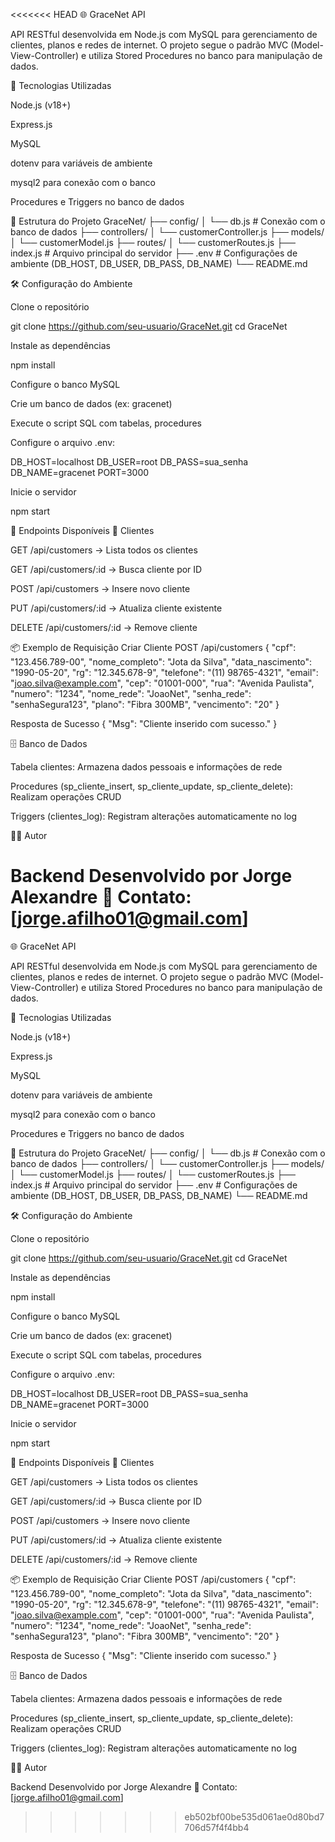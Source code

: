 <<<<<<< HEAD
🌐 GraceNet API

API RESTful desenvolvida em Node.js com MySQL para gerenciamento de clientes, planos e redes de internet.
O projeto segue o padrão MVC (Model-View-Controller) e utiliza Stored Procedures no banco para manipulação de dados.

🚀 Tecnologias Utilizadas

Node.js (v18+)

Express.js

MySQL

dotenv para variáveis de ambiente

mysql2 para conexão com o banco

Procedures e Triggers no banco de dados

📂 Estrutura do Projeto
GraceNet/
├── config/
│   └── db.js              # Conexão com o banco de dados
├── controllers/
│   └── customerController.js
├── models/
│   └── customerModel.js
├── routes/
│   └── customerRoutes.js
├── index.js               # Arquivo principal do servidor
├── .env                   # Configurações de ambiente (DB_HOST, DB_USER, DB_PASS, DB_NAME)
└── README.md

🛠️ Configuração do Ambiente

Clone o repositório

git clone https://github.com/seu-usuario/GraceNet.git
cd GraceNet


Instale as dependências

npm install


Configure o banco MySQL

Crie um banco de dados (ex: gracenet)

Execute o script SQL com tabelas, procedures

Configure o arquivo .env:

DB_HOST=localhost
DB_USER=root
DB_PASS=sua_senha
DB_NAME=gracenet
PORT=3000


Inicie o servidor

npm start

📌 Endpoints Disponíveis
👥 Clientes

GET /api/customers → Lista todos os clientes

GET /api/customers/:id → Busca cliente por ID

POST /api/customers → Insere novo cliente

PUT /api/customers/:id → Atualiza cliente existente

DELETE /api/customers/:id → Remove cliente

📦 Exemplo de Requisição
Criar Cliente
POST /api/customers
{
  "cpf": "123.456.789-00",
  "nome_completo": "Jota da Silva",
  "data_nascimento": "1990-05-20",
  "rg": "12.345.678-9",
  "telefone": "(11) 98765-4321",
  "email": "joao.silva@example.com",
  "cep": "01001-000",
  "rua": "Avenida Paulista",
  "numero": "1234",
  "nome_rede": "JoaoNet",
  "senha_rede": "senhaSegura123",
  "plano": "Fibra 300MB",
  "vencimento": "20"
}

Resposta de Sucesso
{
  "Msg": "Cliente inserido com sucesso."
}

🗄️ Banco de Dados

Tabela clientes: Armazena dados pessoais e informações de rede

Procedures (sp_cliente_insert, sp_cliente_update, sp_cliente_delete): Realizam operações CRUD

Triggers (clientes_log): Registram alterações automaticamente no log

👨‍💻 Autor

Backend Desenvolvido por Jorge Alexandre
📧 Contato: [jorge.afilho01@gmail.com]
=======
🌐 GraceNet API

API RESTful desenvolvida em Node.js com MySQL para gerenciamento de clientes, planos e redes de internet.
O projeto segue o padrão MVC (Model-View-Controller) e utiliza Stored Procedures no banco para manipulação de dados.

🚀 Tecnologias Utilizadas

Node.js (v18+)

Express.js

MySQL

dotenv para variáveis de ambiente

mysql2 para conexão com o banco

Procedures e Triggers no banco de dados

📂 Estrutura do Projeto
GraceNet/
├── config/
│   └── db.js              # Conexão com o banco de dados
├── controllers/
│   └── customerController.js
├── models/
│   └── customerModel.js
├── routes/
│   └── customerRoutes.js
├── index.js               # Arquivo principal do servidor
├── .env                   # Configurações de ambiente (DB_HOST, DB_USER, DB_PASS, DB_NAME)
└── README.md

🛠️ Configuração do Ambiente

Clone o repositório

git clone https://github.com/seu-usuario/GraceNet.git
cd GraceNet


Instale as dependências

npm install


Configure o banco MySQL

Crie um banco de dados (ex: gracenet)

Execute o script SQL com tabelas, procedures

Configure o arquivo .env:

DB_HOST=localhost
DB_USER=root
DB_PASS=sua_senha
DB_NAME=gracenet
PORT=3000


Inicie o servidor

npm start

📌 Endpoints Disponíveis
👥 Clientes

GET /api/customers → Lista todos os clientes

GET /api/customers/:id → Busca cliente por ID

POST /api/customers → Insere novo cliente

PUT /api/customers/:id → Atualiza cliente existente

DELETE /api/customers/:id → Remove cliente

📦 Exemplo de Requisição
Criar Cliente
POST /api/customers
{
  "cpf": "123.456.789-00",
  "nome_completo": "Jota da Silva",
  "data_nascimento": "1990-05-20",
  "rg": "12.345.678-9",
  "telefone": "(11) 98765-4321",
  "email": "joao.silva@example.com",
  "cep": "01001-000",
  "rua": "Avenida Paulista",
  "numero": "1234",
  "nome_rede": "JoaoNet",
  "senha_rede": "senhaSegura123",
  "plano": "Fibra 300MB",
  "vencimento": "20"
}

Resposta de Sucesso
{
  "Msg": "Cliente inserido com sucesso."
}

🗄️ Banco de Dados

Tabela clientes: Armazena dados pessoais e informações de rede

Procedures (sp_cliente_insert, sp_cliente_update, sp_cliente_delete): Realizam operações CRUD

Triggers (clientes_log): Registram alterações automaticamente no log

👨‍💻 Autor

Backend Desenvolvido por Jorge Alexandre
📧 Contato: [jorge.afilho01@gmail.com]
>>>>>>> eb502bf00be535d061ae0d80bd7706d57f4f4bb4
